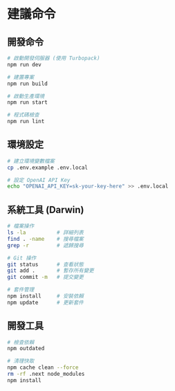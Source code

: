 # 建議命令

## 開發命令
```bash
# 啟動開發伺服器 (使用 Turbopack)
npm run dev

# 建置專案
npm run build

# 啟動生產環境
npm run start

# 程式碼檢查
npm run lint
```

## 環境設定
```bash
# 建立環境變數檔案
cp .env.example .env.local

# 設定 OpenAI API Key
echo "OPENAI_API_KEY=sk-your-key-here" >> .env.local
```

## 系統工具 (Darwin)
```bash
# 檔案操作
ls -la          # 詳細列表
find . -name    # 搜尋檔案
grep -r         # 遞歸搜尋

# Git 操作
git status      # 查看狀態
git add .       # 暫存所有變更
git commit -m   # 提交變更

# 套件管理
npm install     # 安裝依賴
npm update      # 更新套件
```

## 開發工具
```bash
# 檢查依賴
npm outdated

# 清理快取
npm cache clean --force
rm -rf .next node_modules
npm install
```